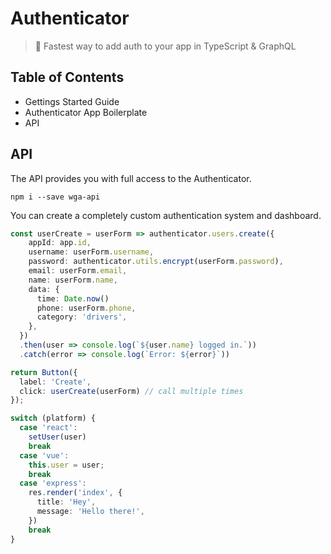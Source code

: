 # Authenticator

> 🏇 Fastest way to add auth to your app in TypeScript & GraphQL

## Table of Contents

- Gettings Started Guide
- Authenticator App Boilerplate
- API

## API

The API provides you with full access to the Authenticator.

```shell
npm i --save wga-api
```

You can create a completely custom authentication system and dashboard.

```ts
const userCreate = userForm => authenticator.users.create({
    appId: app.id,
    username: userForm.username,
    password: authenticator.utils.encrypt(userForm.password),
    email: userForm.email,
    name: userForm.name,
    data: {
      time: Date.now()
      phone: userForm.phone,
      category: 'drivers',
    },
  })
  .then(user => console.log(`${user.name} logged in.`))
  .catch(error => console.log(`Error: ${error}`))
```

```ts
return Button({
  label: 'Create',
  click: userCreate(userForm) // call multiple times
});
```

```ts
switch (platform) {
  case 'react':
    setUser(user)
    break
  case 'vue':
    this.user = user;
    break
  case 'express':
    res.render('index', {
      title: 'Hey',
      message: 'Hello there!',
    })
    break
}
```
